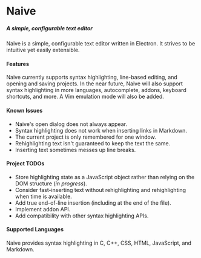# Naive
##### A simple, configurable text editor

Naive is a simple, configurable text editor written in Electron. It strives to
be intuitive yet easily extensible.

#### Features
Naive currently supports syntax highlighting, line-based editing, and opening
and saving projects.  In the near future, Naive will also support syntax
highlighting in more languages, autocomplete, addons, keyboard shortcuts, and
more. A Vim emulation mode will also be added.

#### Known Issues
- Naive's open dialog does not always appear.
- Syntax highlighting does not work when inserting links in Markdown.
- The current project is only remembered for one window.
- Rehighlighting text isn't guaranteed to keep the text the same.
- Inserting text sometimes messes up line breaks.

#### Project TODOs
- Store highlighting state as a JavaScript object rather than relying on the
  DOM structure (*in progress*).
- Consider fast-inserting text without rehighlighting and rehighlighting
  when time is available.
- Add true end-of-line insertion (including at the end of the file).
- Implement addon API.
- Add compatibility with other syntax highlighting APIs.

#### Supported Languages
Naive provides syntax highlighting in C, C++, CSS, HTML, JavaScript, and
Markdown.
